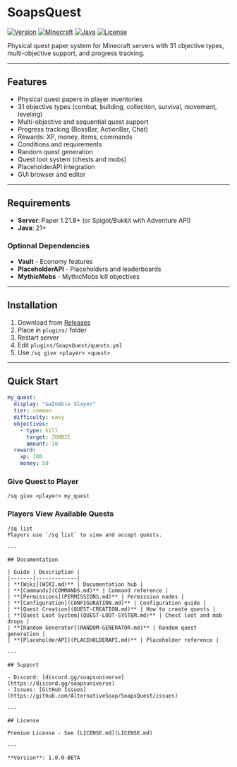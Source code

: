 # SoapsQuest

[![Version](https://img.shields.io/badge/Version-1.0.0--BETA-blue.svg)](https://github.com/AlternativeSoap/SoapsQuest/releases)
[![Minecraft](https://img.shields.io/badge/Minecraft-1.21.8-brightgreen.svg)](https://papermc.io/)
[![Java](https://img.shields.io/badge/Java-21-orange.svg)](https://www.oracle.com/java/)
[![License](https://img.shields.io/badge/License-Premium-red.svg)](LICENSE.md)

Physical quest paper system for Minecraft servers with 31 objective types, multi-objective support, and progress tracking.

---

## Features

- Physical quest papers in player inventories
- 31 objective types (combat, building, collection, survival, movement, leveling)
- Multi-objective and sequential quest support
- Progress tracking (BossBar, ActionBar, Chat)
- Rewards: XP, money, items, commands
- Conditions and requirements
- Random quest generation
- Quest loot system (chests and mobs)
- PlaceholderAPI integration
- GUI browser and editor

---

## Requirements

- **Server**: Paper 1.21.8+ (or Spigot/Bukkit with Adventure API)
- **Java**: 21+

### Optional Dependencies

- **Vault** - Economy features
- **PlaceholderAPI** - Placeholders and leaderboards
- **MythicMobs** - MythicMobs kill objectives

---

## Installation

1. Download from [Releases](https://github.com/AlternativeSoap/SoapsQuest/releases)
2. Place in `plugins/` folder
3. Restart server
4. Edit `plugins/SoapsQuest/quests.yml`
5. Use `/sq give <player> <quest>`

---

## Quick Start

```yaml
my_quest:
  display: "&aZombie Slayer"
  tier: common
  difficulty: easy
  objectives:
    - type: kill
      target: ZOMBIE
      amount: 10
  reward:
    xp: 100
    money: 50
```

### Give Quest to Player

```
/sq give <player> my_quest
```

### Players View Available Quests

```
/sq list
Players use `/sq list` to view and accept quests.

---

## Documentation

| Guide | Description |
|-------|-------------|
| **[Wiki](WIKI.md)** | Documentation hub |
| **[Commands](COMMANDS.md)** | Command reference |
| **[Permissions](PERMISSIONS.md)** | Permission nodes |
| **[Configuration](CONFIGURATION.md)** | Configuration guide |
| **[Quest Creation](QUEST-CREATION.md)** | How to create quests |
| **[Quest Loot System](QUEST-LOOT-SYSTEM.md)** | Chest loot and mob drops |
| **[Random Generator](RANDOM-GENERATOR.md)** | Random quest generation |
| **[PlaceholderAPI](PLACEHOLDERAPI.md)** | Placeholder reference |

---

## Support

- Discord: [discord.gg/soapsuniverse](https://discord.gg/soapsuniverse)
- Issues: [GitHub Issues](https://github.com/AlternativeSoap/SoapsQuest/issues)

---

## License

Premium License - See [LICENSE.md](LICENSE.md)

---

**Version**: 1.0.0-BETA
